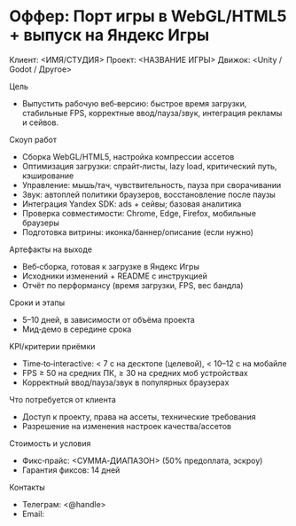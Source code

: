 # Оффер: Порт игры в WebGL/HTML5 + выпуск на Яндекс Игры

Клиент: <ИМЯ/СТУДИЯ>
Проект: <НАЗВАНИЕ ИГРЫ>
Движок: <Unity / Godot / Другое>

Цель
- Выпустить рабочую веб‑версию: быстрое время загрузки, стабильные FPS, корректные ввод/пауза/звук, интеграция рекламы и сейвов.

Скоуп работ
- Сборка WebGL/HTML5, настройка компрессии ассетов
- Оптимизация загрузки: спрайт‑листы, lazy load, критический путь, кэширование
- Управление: мышь/тач, чувствительность, пауза при сворачивании
- Звук: автоплей политики браузеров, восстановление после паузы
- Интеграция Yandex SDK: ads + сейвы; базовая аналитика
- Проверка совместимости: Chrome, Edge, Firefox, мобильные браузеры
- Подготовка витрины: иконка/баннер/описание (если нужно)

Артефакты на выходе
- Веб‑сборка, готовая к загрузке в Яндекс Игры
- Исходники изменений + README с инструкцией
- Отчёт по перформансу (время загрузки, FPS, вес бандла)

Сроки и этапы
- 5–10 дней, в зависимости от объёма проекта
- Мид‑демо в середине срока

KPI/критерии приёмки
- Time‑to‑interactive: < 7 c на десктопе (целевой), < 10–12 c на мобайле
- FPS ≥ 50 на средних ПК, ≥ 30 на средних моб устройствах
- Корректный ввод/пауза/звук в популярных браузерах

Что потребуется от клиента
- Доступ к проекту, права на ассеты, технические требования
- Разрешение на изменения настроек качества/ассетов

Стоимость и условия
- Фикс‑прайс: <СУММА‑ДИАПАЗОН> (50% предоплата, эскроу)
- Гарантия фиксов: 14 дней

Контакты
- Телеграм: <@handle>
- Email: <email>


